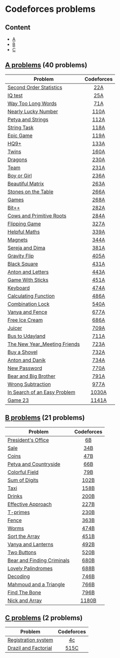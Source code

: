 # Codeforces problems

## Content

- [A](#A)
- [B](#B)
- [C](#C)

## [A problems](https://github.com/youssef7ussien/ProblemSolving/tree/master/Codeforces/A) (40 problems) <a name="A"></a>

|     Problem                   | Codeforces   |
| ---------------------- | :-----------------------: |
| [Second Order Statistics](https://github.com/youssef7ussien/ProblemSolving/tree/master/Codeforces/A/22A%20-%20Second%20Order%20Statistics)  | [22A](https://codeforces.com/problemset/problem/22/A) |
| [IQ test](https://github.com/youssef7ussien/ProblemSolving/tree/master/Codeforces/A/25A%20-%20IQ%20test)  | [25A](https://codeforces.com/problemset/problem/25/A) |
| [Way Too Long Words](https://github.com/youssef7ussien/ProblemSolving/tree/master/Codeforces/A/71A%20-%20Way%20Too%20Long%20Words)  | [71A](https://codeforces.com/problemset/problem/71/A)   |
| [Nearly Lucky Number](https://github.com/youssef7ussien/ProblemSolving/tree/master/Codeforces/A/110A%20-%20Nearly%20Lucky%20Number) | [110A](https://codeforces.com/problemset/problem/110/A)  |
| [Petya and Strings](https://github.com/youssef7ussien/ProblemSolving/tree/master/Codeforces/A/112A%20-%20Petya%20and%20Strings) | [112A](https://codeforces.com/contest/112/problem/A) |
| [String Task](https://github.com/youssef7ussien/ProblemSolving/tree/master/Codeforces/A/118A%20-%20String%20Task)  | [118A](https://codeforces.com/problemset/problem/118/A) |
| [Epic Game](https://github.com/youssef7ussien/ProblemSolving/tree/master/Codeforces/A/119A%20-%20Epic%20Game)  | [119A](https://codeforces.com/problemset/problem/119/A) |
| [HQ9+](https://github.com/youssef7ussien/ProblemSolving/tree/master/Codeforces/A/133A%20-%20HQ9%2B)  | [133A](https://codeforces.com/problemset/problem/133/A) |
| [Twins](https://github.com/youssef7ussien/ProblemSolving/tree/master/Codeforces/A/160A%20-%20Twins)  | [160A](https://codeforces.com/problemset/problem/160/A) |
| [Dragons](https://github.com/youssef7ussien/ProblemSolving/tree/master/Codeforces/A/230A%20-%20Dragons)  | [230A](https://codeforces.com/problemset/problem/230/A) |
| [Team](https://github.com/youssef7ussien/ProblemSolving/tree/master/Codeforces/A/231A%20-%20Team)  | [231A](https://codeforces.com/problemset/problem/231/A) |
| [Boy or Girl](https://github.com/youssef7ussien/ProblemSolving/tree/master/Codeforces/A/236A%20-%20Boy%20or%20Girl)  | [236A](https://codeforces.com/problemset/problem/236/A) |
| [Beautiful Matrix](https://github.com/youssef7ussien/ProblemSolving/tree/master/Codeforces/A/263A%20-%20Beautiful%20Matrix)  | [263A](https://codeforces.com/problemset/problem/263/A) |
| [Stones on the Table](https://github.com/youssef7ussien/ProblemSolving/tree/master/Codeforces/A/266A%20-%20Stones%20on%20the%20Table)  | [266A](https://codeforces.com/problemset/problem/266/A) |
| [Games](https://github.com/youssef7ussien/ProblemSolving/tree/master/Codeforces/A/268A%20-%20Games)  | [268A](https://codeforces.com/problemset/problem/268/A) |
| [Bit++](https://github.com/youssef7ussien/ProblemSolving/tree/master/Codeforces/A/282A%20-%20Bit%2B%2B) | [282A](https://codeforces.com/problemset/problem/282/A) |
| [Cows and Primitive Roots](https://github.com/youssef7ussien/ProblemSolving/tree/master/Codeforces/A/284A%20-%20Cows%20and%20Primitive%20Roots) | [284A](https://codeforces.com/problemset/problem/284/A) |
| [Flipping Game](https://github.com/youssef7ussien/ProblemSolving/tree/master/Codeforces/A/327A%20-%20Flipping%20Game)  | [327A](https://codeforces.com/problemset/problem/327/A) |
| [Helpful Maths](https://github.com/youssef7ussien/ProblemSolving/tree/master/Codeforces/A/339A%20-%20%20Helpful%20Maths)  | [339A](https://codeforces.com/problemset/problem/339/A) |
| [Magnets](https://github.com/youssef7ussien/ProblemSolving/tree/master/Codeforces/A/344A%20-%20Magnets)  | [344A](https://codeforces.com/problemset/problem/344/A) |
| [Sereja and Dima](https://github.com/youssef7ussien/ProblemSolving/tree/master/Codeforces/A/381A%20-%20Sereja%20and%20Dima)  | [381A](https://codeforces.com/problemset/problem/381/A) |
| [Gravity Flip](https://github.com/youssef7ussien/ProblemSolving/tree/master/Codeforces/A/405A%20-%20Gravity%20Flip)  | [405A](https://codeforces.com/problemset/problem/405/A) |
| [Black Square](https://github.com/youssef7ussien/ProblemSolving/tree/master/Codeforces/A/431A%20-%20Black%20Square)  | [431A](https://codeforces.com/problemset/problem/431/A) |
| [Anton and Letters](https://github.com/youssef7ussien/ProblemSolving/tree/master/Codeforces/A/443A%20-%20Anton%20and%20Letters)  | [443A](https://codeforces.com/problemset/problem/443/A) |
| [Game With Sticks](https://github.com/youssef7ussien/ProblemSolving/tree/master/Codeforces/A/451A%20-%20Game%20With%20Sticks)  | [451A](https://codeforces.com/problemset/problem/451/A) |
| [Keyboard](https://github.com/youssef7ussien/ProblemSolving/tree/master/Codeforces/A/474A%20-%20%20Keyboard)  | [474A](https://codeforces.com/problemset/problem/474/A) |
| [Calculating Function](https://github.com/youssef7ussien/ProblemSolving/tree/master/Codeforces/A/486A%20-%20Calculating%20Function)  | [486A](https://codeforces.com/problemset/problem/486/A) |
| [Combination Lock](https://github.com/youssef7ussien/ProblemSolving/tree/master/Codeforces/A/540A-%20Combination%20Lock)  | [540A](https://codeforces.com/problemset/problem/540/A) |
| [Vanya and Fence](https://github.com/youssef7ussien/ProblemSolving/tree/master/Codeforces/A/677A%20-%20Vanya%20and%20Fence)  | [677A](https://codeforces.com/problemset/problem/677/A) |
| [Free Ice Cream](https://github.com/youssef7ussien/ProblemSolving/tree/master/Codeforces/A/686A%20-%20Free%20Ice%20Cream)  | [686A](https://codeforces.com/problemset/problem/686/A) |
| [Juicer](https://github.com/youssef7ussien/ProblemSolving/tree/master/Codeforces/A/709A%20-%20Juicer)  | [709A](https://codeforces.com/problemset/problem/709/A) |
| [Bus to Udayland](https://github.com/youssef7ussien/ProblemSolving/tree/master/Codeforces/A/711A%20-%20Bus%20to%20Udayland)  | [711A](https://codeforces.com/problemset/problem/711/A) |
| [The New Year_Meeting Friends](https://github.com/youssef7ussien/ProblemSolving/tree/master/Codeforces/A/723A%20-%20The%20New%20Year_Meeting%20Friends)  | [723A](https://codeforces.com/problemset/problem/723/A) |
| [Buy a Shovel](https://github.com/youssef7ussien/ProblemSolving/tree/master/Codeforces/A/732A%20-%20Buy%20a%20Shovel)  | [732A](https://codeforces.com/problemset/problem/732/A) |
| [Anton and Danik](https://github.com/youssef7ussien/ProblemSolving/tree/master/Codeforces/A/734A%20-%20Anton%20and%20Danik)  | [734A](https://codeforces.com/problemset/problem/734/A) |
| [New Password](https://github.com/youssef7ussien/ProblemSolving/tree/master/Codeforces/A/770A%20-%20New%20Password)  | [770A](https://codeforces.com/problemset/problem/770/A) |
| [Bear and Big Brother](https://github.com/youssef7ussien/ProblemSolving/tree/master/Codeforces/A/791A%20-%20Bear%20and%20Big%20Brother)  | [791A](https://codeforces.com/problemset/problem/791/A) |
| [Wrong Subtraction](https://github.com/youssef7ussien/ProblemSolving/tree/master/Codeforces/A/977A%20-%20Wrong%20Subtraction) | [977A](https://codeforces.com/problemset/problem/977/A) |
| [In Search of an Easy Problem](https://github.com/youssef7ussien/ProblemSolving/tree/master/Codeforces/A/1030A%20-%20%20In%20Search%20of%20an%20Easy%20Problem) | [1030A](https://codeforces.com/problemset/problem/1030/A) |
| [Game 23](https://github.com/youssef7ussien/ProblemSolving/tree/master/Codeforces/A/1141A%20-%20Game%2023) | [1141A](https://codeforces.com/contest/1141/problem/A) |

## [B problems](https://github.com/youssef7ussien/ProblemSolving/tree/master/Codeforces/B) (21 problems) <a name="B"></a>

|     Problem                   | Codeforces   |
| ---------------------- | :-----------------------: |
| [President's Office](https://github.com/youssef7ussien/ProblemSolving/tree/master/Codeforces/B/6B%20-%20%20President's%20Office) | [6B](https://codeforces.com/problemset/problem/6/B) |
| [Sale](https://github.com/youssef7ussien/ProblemSolving/tree/master/Codeforces/B/34B%20-%20Sale) | [34B](https://codeforces.com/problemset/problem/34/B) |
| [Coins](https://github.com/youssef7ussien/ProblemSolving/tree/master/Codeforces/B/47B%20-%20Coins) | [47B](https://codeforces.com/problemset/problem/47/B) |
| [Petya and Countryside](https://github.com/youssef7ussien/ProblemSolving/tree/master/Codeforces/B/66B%20-%20%20Petya%20and%20Countryside) | [66B](https://codeforces.com/problemset/problem/66/B) |
| [Colorful Field](https://github.com/youssef7ussien/ProblemSolving/tree/master/Codeforces/B/79B%20-%20Colorful%20Field) | [79B](https://codeforces.com/problemset/problem/79/B) |
| [Sum of Digits](https://github.com/youssef7ussien/ProblemSolving/tree/master/Codeforces/B/102B%20-%20Sum%20of%20Digits) | [102B](https://codeforces.com/problemset/problem/102/B) |
| [Taxi](https://github.com/youssef7ussien/ProblemSolving/tree/master/Codeforces/B/158B%20-%20Taxi) | [158B](https://codeforces.com/problemset/problem/158/B) |
| [Drinks](https://github.com/youssef7ussien/ProblemSolving/tree/master/Codeforces/B/200B%20-%20Drinks) | [200B](https://codeforces.com/problemset/problem/200/B) |
| [Effective Approach](https://github.com/youssef7ussien/ProblemSolving/tree/master/Codeforces/B/227B%20-%20Effective%20Approach) | [227B](https://codeforces.com/problemset/problem/227/B) |
| [T-primes](https://github.com/youssef7ussien/ProblemSolving/tree/master/Codeforces/B/230B%20-%20T-primes) | [230B](https://codeforces.com/problemset/problem/230/B) |
| [Fence](https://github.com/youssef7ussien/ProblemSolving/tree/master/Codeforces/B/363B%20-%20Fence) | [363B](https://codeforces.com/problemset/problem/363/B) |
| [Worms](https://github.com/youssef7ussien/ProblemSolving/tree/master/Codeforces/B/474B%20-%20Worms) | [474B](https://codeforces.com/problemset/problem/474/B) |
| [Sort the Array](https://github.com/youssef7ussien/ProblemSolving/tree/master/Codeforces/B/451B%20-%20Sort%20the%20Array) | [451B](https://codeforces.com/problemset/problem/451/B) |
| [Vanya and Lanterns](https://github.com/youssef7ussien/ProblemSolving/tree/master/Codeforces/B/492B%20-%20Vanya%20and%20Lanterns) | [492B](https://codeforces.com/problemset/problem/492/B) |
| [Two Buttons](https://github.com/youssef7ussien/ProblemSolving/tree/master/Codeforces/B/520B%20-%20%20Two%20Buttons) | [520B](https://codeforces.com/problemset/problem/520/B) |
| [Bear and Finding Criminals](https://github.com/youssef7ussien/ProblemSolving/tree/master/Codeforces/B/680B%20-%20%20Bear%20and%20Finding%20Criminals) | [680B](https://codeforces.com/problemset/problem/680/B) |
| [Lovely Palindromes](https://github.com/youssef7ussien/ProblemSolving/tree/master/Codeforces/B/688B%20-%20%20Lovely%20Palindromes) | [688B](https://codeforces.com/problemset/problem/688/B) |
| [Decoding](https://github.com/youssef7ussien/ProblemSolving/tree/master/Codeforces/B/746B%20-%20%20Decoding) | [746B](https://codeforces.com/problemset/problem/746/B) |
| [Mahmoud and a Triangle](https://github.com/youssef7ussien/ProblemSolving/tree/master/Codeforces/B/766B%20-%20Mahmoud%20and%20a%20Triangle) | [766B](https://codeforces.com/problemset/problem/766/B) |
| [Find The Bone](https://github.com/youssef7ussien/ProblemSolving/tree/master/Codeforces/B/796B%20-%20Find%20The%20Bone) | [796B](https://codeforces.com/problemset/problem/796/B) |
| [Nick and Array](https://github.com/youssef7ussien/ProblemSolving/tree/master/Codeforces/B/1180B%20-%20%20Nick%20and%20Array) | [1180B](https://codeforces.com/problemset/problem/1180/B) |

## [C problems](https://github.com/youssef7ussien/ProblemSolving/tree/master/Codeforces/C) (2 problems) <a name="C"></a>

|     Problem                   | Codeforces   |
| ---------------------- | :-----------------------: |
|[Registration system](https://github.com/youssef7ussien/ProblemSolving/tree/master/Codeforces/C/4C%20-%20Registration%20system) | [4c](https://codeforces.com/problemset/problem/4/c) |
|[Drazil and Factorial](https://github.com/youssef7ussien/ProblemSolving/tree/master/Codeforces/C/515C%20-%20Drazil%20and%20Factorial) | [515C](https://codeforces.com/problemset/problem/515/c) |
